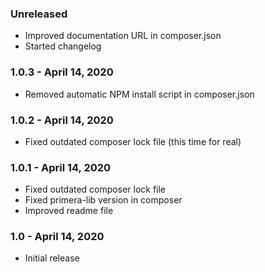 
### Unreleased
- Improved documentation URL in composer.json
- Started changelog

### 1.0.3 - April 14, 2020
- Removed automatic NPM install script in composer.json

### 1.0.2 - April 14, 2020
- Fixed outdated composer lock file (this time for real)

### 1.0.1 - April 14, 2020
- Fixed outdated composer lock file
- Fixed primera-lib version in composer
- Improved readme file

### 1.0 - April 14, 2020
- Initial release
